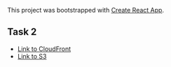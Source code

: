 This project was bootstrapped with [Create React App](https://github.com/facebook/create-react-app).

## Task 2
* [Link to CloudFront](https://dnvx9u0mipdmm.cloudfront.net)
* [Link to S3](http://dadykin-shop-react-redux-cloudfront.s3-website-us-east-1.amazonaws.com/)

